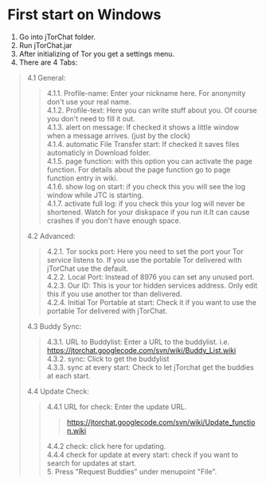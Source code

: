 # First start on Windows #

1. Go into jTorChat folder.<br>
2. Run jTorChat.jar<br>
3. After initializing of Tor you get a settings menu.<br>
4. There are 4 Tabs:<br>
<blockquote>4.1 General:<br>
<blockquote>4.1.1. Profile-name: Enter your nickname here. For anonymity don't use your real name.<br>
4.1.2. Profile-text: Here you can write stuff about you. Of course you don't need to fill it out.<br>
4.1.3. alert on message: If checked it shows a little window when a message arrives. (just by the clock)<br>
4.1.4. automatic File Transfer start: If checked it saves files automaticly in Download folder.<br>
4.1.5. page function: with this option you can activate the page function. For details about the page function go to page function entry in wiki.<br>
4.1.6. show log on start: if you check this you will see the log window while JTC is starting.<br>
4.1.7. activate full log: if you check this your log will never be shortened. Watch for your diskspace if you run it.It can cause crashes if you don't have enough space.<br>
</blockquote>4.2 Advanced:	<br>
<blockquote>4.2.1. Tor socks port: Here you need to set the port your Tor service listens to. If you use the portable Tor delivered with jTorChat use the default.<br>
4.2.2. Local Port: Instead of 8976 you can set any unused port.<br>
4.2.3. Our ID: This is your tor hidden services address. Only edit this if you use another tor than delivered.<br>
4.2.4. Initial Tor Portable at start: Check it if you want to use the portable Tor delivered with jTorChat.<br>
</blockquote>4.3 Buddy Sync: <br>
<blockquote>4.3.1. URL to Buddylist: Enter a URL to the buddylist. i.e. <a href='https://jtorchat.googlecode.com/svn/wiki/Buddy_List.wiki'>https://jtorchat.googlecode.com/svn/wiki/Buddy_List.wiki</a><br>
4.3.2. sync: Click to get the buddylist<br>
4.3.3. sync at every start: Check to let jTorchat get the buddies at each start.<br>
</blockquote>4.4 Update Check: <br>
<blockquote>4.4.1  URL for check: Enter the update URL.<br>
<blockquote><a href='https://jtorchat.googlecode.com/svn/wiki/Update_function.wiki'>https://jtorchat.googlecode.com/svn/wiki/Update_function.wiki</a><br>
</blockquote>4.4.2 check: click here for updating.<br>
4.4.4 check for update at every start: check if you want to search for updates at start.<br>
5. Press "Request Buddies" under menupoint "File".<br>